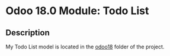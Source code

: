 # <b>Odoo 18.0 Module: Todo List</b><br/>

## <b>Description</b><br/>
My Todo List model is located in the <u>odoo18</u> folder of the project.